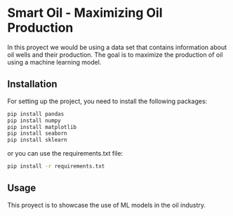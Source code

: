 # Smart Oil - Maximizing Oil Production

In this proyect we would be using a data set that contains information about oil wells and their production. The goal is to maximize the production of oil using a machine learning model.

## Installation

For setting up the project, you need to install the following packages:

```bash
pip install pandas
pip install numpy
pip install matplotlib
pip install seaborn
pip install sklearn
```
or you can use the requirements.txt file:

```bash
pip install -r requirements.txt
```

## Usage

This proyect is to showcase the use of ML models in the oil industry.
